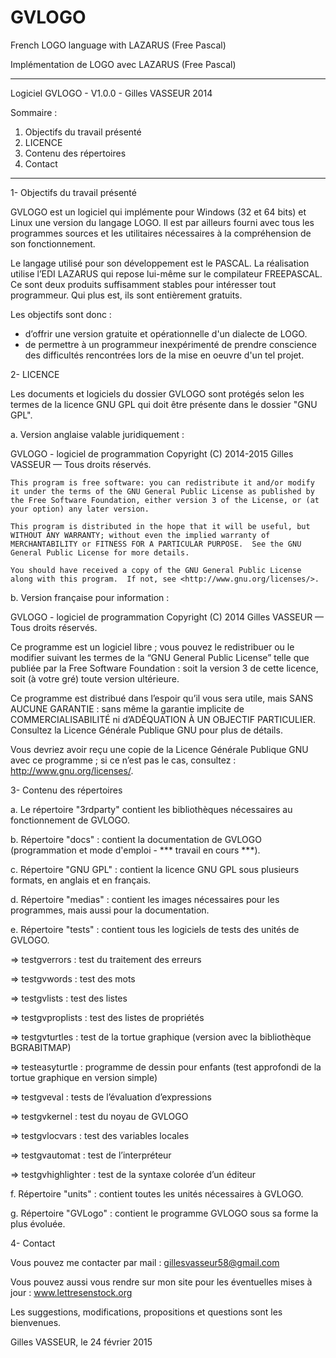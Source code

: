 ﻿GVLOGO
======

French LOGO language with LAZARUS (Free Pascal)

Implémentation de LOGO avec LAZARUS (Free Pascal)


************************************************

Logiciel GVLOGO - V1.0.0 - Gilles VASSEUR 2014

Sommaire :

1. Objectifs du travail présenté
2. LICENCE
3. Contenu des répertoires
4. Contact

************************************************

1- Objectifs du travail présenté

GVLOGO est un logiciel qui implémente pour Windows (32 et 64 bits) et Linux une version du langage LOGO. Il est par ailleurs fourni avec tous les programmes sources et les utilitaires nécessaires à la compréhension de son fonctionnement.

Le langage utilisé pour son développement est le PASCAL. La réalisation utilise l’EDI LAZARUS qui repose lui-même sur le compilateur FREEPASCAL. Ce sont deux produits suffisamment stables pour intéresser tout programmeur. Qui plus est, ils sont entièrement gratuits.

Les objectifs sont donc :
* d’offrir une version gratuite et opérationnelle d'un dialecte de LOGO.
* de permettre à un programmeur inexpérimenté de prendre conscience des difficultés rencontrées lors de la mise en oeuvre d'un tel projet.


2- LICENCE

Les documents et logiciels du dossier GVLOGO sont protégés selon les termes de la licence GNU GPL qui doit être présente dans le dossier
"GNU GPL".

a. Version anglaise valable juridiquement :

GVLOGO - logiciel  de programmation
Copyright (C) 2014-2015 Gilles VASSEUR — Tous droits réservés.

    This program is free software: you can redistribute it and/or modify it under the terms of the GNU General Public License as published by the Free Software Foundation, either version 3 of the License, or (at your option) any later version.

    This program is distributed in the hope that it will be useful, but WITHOUT ANY WARRANTY; without even the implied warranty of MERCHANTABILITY or FITNESS FOR A PARTICULAR PURPOSE.  See the GNU General Public License for more details.

    You should have received a copy of the GNU General Public License along with this program.  If not, see <http://www.gnu.org/licenses/>.

b. Version française pour information :

GVLOGO - logiciel  de programmation
Copyright (C) 2014 Gilles VASSEUR — Tous droits réservés.
  
  Ce programme est un logiciel libre ; vous pouvez le redistribuer ou le modifier suivant les termes de la “GNU General Public License” telle que publiée par la Free Software Foundation : soit la version 3 de cette licence, soit (à votre gré) toute version ultérieure.
  
  Ce programme est distribué dans l’espoir qu’il vous sera utile, mais SANS AUCUNE GARANTIE : sans même la garantie implicite de COMMERCIALISABILITÉ ni d’ADÉQUATION À UN OBJECTIF PARTICULIER. Consultez la Licence Générale Publique GNU pour plus de détails.
  
  Vous devriez avoir reçu une copie de la Licence Générale Publique GNU avec ce programme ; si ce n’est pas le cas, consultez : <http://www.gnu.org/licenses/>.

3- Contenu des répertoires

a. Le répertoire "3rdparty" contient les bibliothèques nécessaires au fonctionnement de GVLOGO.

b. Répertoire "docs" : contient la documentation de GVLOGO (programmation et mode d'emploi - *** travail en cours ***).

c. Répertoire "GNU GPL" : contient la licence GNU GPL sous plusieurs formats, en anglais et en français.

d. Répertoire "medias" : contient les images nécessaires pour les programmes, mais aussi pour la documentation.

e. Répertoire "tests" : contient tous les logiciels de tests des unités de GVLOGO.

   => testgverrors : test du traitement des erreurs

   => testgvwords : test des mots

   => testgvlists : test des listes

   => testgvproplists : test des listes de propriétés

   => testgvturtles : test de la tortue graphique (version avec la bibliothèque BGRABITMAP)

   => testeasyturtle : programme de dessin pour enfants (test approfondi de la tortue graphique en version simple)

   => testgveval : tests de l’évaluation d’expressions 

   => testgvkernel : test du noyau de GVLOGO
   
   => testgvlocvars : test des variables locales

   => testgvautomat : test de l’interpréteur

   => testgvhighlighter : test de la syntaxe colorée d’un éditeur

f. Répertoire "units" : contient toutes les unités nécessaires à GVLOGO.

g. Répertoire "GVLogo" : contient le programme GVLOGO sous sa forme la plus évoluée.

4- Contact

Vous pouvez me contacter par mail : gillesvasseur58@gmail.com

Vous pouvez aussi vous rendre sur mon site pour les éventuelles mises à jour : www.lettresenstock.org

Les suggestions, modifications, propositions et questions sont les bienvenues.

Gilles VASSEUR, le 24 février 2015

 
